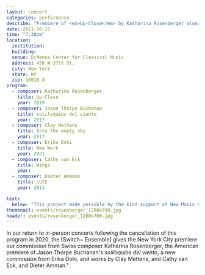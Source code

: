 ```yaml
---
layout: concert
categories: performance
describe: "Premiere of <em>Up-Close</em> by Katharina Rosenberger alongside the American premiere of Jason Thorpe Buchanan's <em>soliloquios del viento</em>, a new commission from Erika Dohi, and works by Clay Mettens, and Cathy van Eck, and Dieter Amman."
date: 2021-10-15
time: "7:30pm"
location:
  institution:
  building:
  venue: DiMenna Center for Classical Music
  address: 450 W 37th St.
  city: New York
  state: NY
  zip: 10018 d
program:
  - composer: Katharina Rosenberger
    title: Up-Close
    year: 2019
  - composer: Jason Thorpe Buchanan
    title: soliloquios del viento
    year: 2017
  - composer: Clay Mettens
    title: Into the empty sky
    year: 2017     
  - composer: Erika Dohi
    title: New Work
    year: 2021     
  - composer: Cathy van Eck
    title: Wings
    year:  
  - composer: Dieter Ammann
    title: CUTE
    year: 2011

text:
  below: "This project made possible by the kind support of New Music USA, Pro Helvetia, the Swiss Arts Council, and the Ernst von Siemens Musikstiftung."
thumbnail: events/rosenberger_1200x700.jpg
header: events/rosenberger_1200x700.jpg
---
```


In our return to in-person concerts following the cancellation of this program in 2020, the [Switch~ Ensemble] gives the New York City premiere our commission from Swiss composer Katharina Rosenberger, the American premiere of Jason Thorpe Buchanan's <em>soliloquios del viento</em>, a new commission from Erika Dohi, and works by Clay Mettens, and Cathy van Eck, and Dieter Amman."
